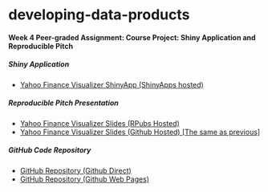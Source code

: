 # developing-data-products

#### Week 4 Peer-graded Assignment: Course Project: Shiny Application and Reproducible Pitch
##### Shiny Application
- [Yahoo Finance Visualizer ShinyApp (ShinyApps hosted)](https://dpellon.shinyapps.io/Yahoo_Finance_Visualizer/)
##### Reproducible Pitch Presentation
- [Yahoo Finance Visualizer Slides (RPubs Hosted)](https://rpubs.com/dpellon/615252)
- [Yahoo Finance Visualizer Slides (Github Hosted) [The same as previous]](https://aceri.github.io/data-science-specialization/developing-data-products/w4project/presentation.html)
##### GitHub Code Repository
- [GitHub Repository (Github Direct)](https://github.com/aceri/data-science-specialization/edit/master/developing-data-products/w4project/README.md)
- [GitHub Repository (Github Web Pages)](https://aceri.github.io/data-science-specialization/developing-data-products/w4project/)
